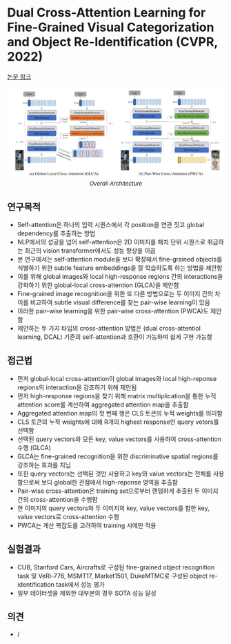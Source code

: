 # Dual Cross-Attention Learning for Fine-Grained Visual Categorization and Object Re-Identification (CVPR, 2022)

[논문 링크](https://openaccess.thecvf.com/content/CVPR2022/html/Zhu_Dual_Cross-Attention_Learning_for_Fine-Grained_Visual_Categorization_and_Object_Re-Identification_CVPR_2022_paper.html)

<p align="center">
    <img width="600" alt='fig1' src="./img/04_21_01.png?raw=true"></br>
    <em><font size=2>Overall Architecture</font></em>
</p>

## 연구목적
- Self-attention은 하나의 입력 시퀀스에서 각 position을 연관 짓고 global dependency를 추출하는 방법
- NLP에서의 성공을 넘어 self-attention은 2D 이미지를 패치 단위 시퀀스로 취급하는 최근의 vision transformer에서도 성능 향상을 이끔
- 본 연구에서는 self-attention module을 보다 확장해서 fine-grained objects를 식별하기 위한 subtle feature embeddings을 잘 학습하도록 하는 방법을 제안함
- 이를 위해 global images와 local high-response regions 간의 interactions을 강화하기 위한 global-local cross-attention (GLCA)을 제안함
- Fine-grained image recognition을 위한 또 다른 방법으로는 두 이미지 간의 차이를 비교하여 subtle visual difference를 찾는 pair-wise learning이 있음
- 이러한 pair-wise learning을 위한 pair-wise cross-attention (PWCA)도 제안함
- 제안하는 두 가지 타입의 cross-attention 방법은 (dual cross-attentiol learning, DCAL) 기존의 self-attention과 호환이 가능하며 쉽게 구현 가능함

## 접근법
- 먼저 global-local cross-attention이 global images와 local high-reponse regions의 interaction을 강조하기 위해 제안됨
- 먼저 high-response regions을 찾기 위해 matrix multiplication을 통한 누적 attention score를 계산하여 aggregated attention map을 추출함
- Aggregated attention map의 첫 번째 행은 CLS 토큰의 누적 weights를 의미함
- CLS 토큰의 누적 weights에 대해 R개의 highest response인 query vetors를 선택함
- 선택된 query vectors와 모든 key, value vectors를 사용하여 cross-attention 수행 (GLCA)
- GLCA는 fine-grained recognition을 위한 discriminative spatial regions를 강조하는 효과를 지님
- 또한 query vectors는 선택된 것만 사용하고 key와 value vectors는 전체를 사용함으로써 보다 global한 관점에서 high-reponse 영역을 추출함
- Pair-wise cross-attention은 training set으로부터 랜덤하게 추출된 두 이미지 간의 cross-attention을 수행함
- 한 이미지의 query vectors와 두 이미지의 key, value vectors를 합한 key, value vectors로 cross-attention 수행
- PWCA는 계산 복잡도를 고려하여 training 시에만 적용

## 실험결과
- CUB, Stanford Cars, Aircrafts로 구성된 fine-grained object recognition task 및 VeRi-776, MSMT17, Market1501, DukeMTMC로 구성된 object re-identification task에서 성능 평가
- 일부 데이터셋을 제외한 대부분의 경우 SOTA 성능 달성

## 의견
- /